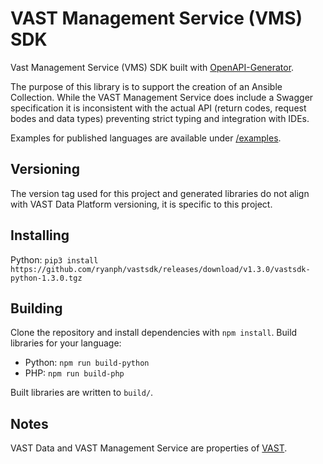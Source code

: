 # VAST Management Service (VMS) SDK

Vast Management Service (VMS) SDK built with [OpenAPI-Generator](https://github.com/OpenAPITools/openapi-generator).

The purpose of this library is to support the creation of an Ansible Collection. While the VAST Management Service does include a Swagger specification it is inconsistent with the actual API (return codes, request bodes and data types) preventing strict typing and integration with IDEs.

Examples for published languages are available under [/examples](/examples/).

## Versioning

The version tag used for this project and generated libraries do not align with VAST Data Platform versioning, it is specific to this project.

## Installing

Python: `pip3 install https://github.com/ryanph/vastsdk/releases/download/v1.3.0/vastsdk-python-1.3.0.tgz`

## Building

Clone the repository and install dependencies with `npm install`. Build libraries for your language:

* Python: `npm run build-python`
* PHP: `npm run build-php`

Built libraries are written to `build/`.

## Notes

VAST Data and VAST Management Service are properties of [VAST](https://vastdata.com).